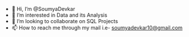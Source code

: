- 👋 Hi, I’m @SoumyaDevkar
- 👀 I’m interested in Data and its Analysis
- 💞️ I’m looking to collaborate on SQL Projects
- 📫 How to reach me through my mail i.e- soumyadevkar10@gmail.com


<!---
SoumyaDevkar/SoumyaDevkar is a ✨ special ✨ repository because its `README.md` (this file) appears on your GitHub profile.
You can click the Preview link to take a look at your changes.
--->

